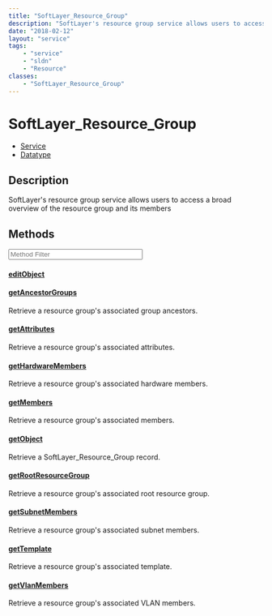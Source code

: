 ```yaml
---
title: "SoftLayer_Resource_Group"
description: "SoftLayer's resource group service allows users to access a broad overview of the resource group and its members"
date: "2018-02-12"
layout: "service"
tags:
    - "service"
    - "sldn"
    - "Resource"
classes:
    - "SoftLayer_Resource_Group"
---
```

# SoftLayer_Resource_Group
<div id='service-datatype'>
    <ul id='sldn-reference-tabs'>
    <li id='service'> <a href='/reference/services/SoftLayer_Resource_Group' >Service</a></li>    <li id='datatype'> <a href='/reference/datatypes/SoftLayer_Resource_Group' >Datatype</a></li>
    </ul>
</div>

## Description


SoftLayer's resource group service allows users to access a broad overview of the resource group and its members 



        
<div id="properties" class="content service-content">

## Methods

<div class="view-filters">
    <div class="clearfix">
        <div class="search-input-box">
            <input placeholder="Method Filter" onkeyup="titleSearch(inputId='edit-combine', divId='method-div', elementClass='method-row')" 
                type="text" id="edit-combine" value="" size="30" maxlength="128" class="form-text">
        </div>
    </div>
</div>

<div id="method-div">

<div class="method-row">

#### [editObject](/reference/services/SoftLayer_Resource_Group/editObject)


</div>

<div class="method-row">

#### [getAncestorGroups](/reference/services/SoftLayer_Resource_Group/getAncestorGroups)
Retrieve a resource group's associated group ancestors.

</div>

<div class="method-row">

#### [getAttributes](/reference/services/SoftLayer_Resource_Group/getAttributes)
Retrieve a resource group's associated attributes.

</div>

<div class="method-row">

#### [getHardwareMembers](/reference/services/SoftLayer_Resource_Group/getHardwareMembers)
Retrieve a resource group's associated hardware members.

</div>

<div class="method-row">

#### [getMembers](/reference/services/SoftLayer_Resource_Group/getMembers)
Retrieve a resource group's associated members.

</div>

<div class="method-row">

#### [getObject](/reference/services/SoftLayer_Resource_Group/getObject)
Retrieve a SoftLayer_Resource_Group record.

</div>

<div class="method-row">

#### [getRootResourceGroup](/reference/services/SoftLayer_Resource_Group/getRootResourceGroup)
Retrieve a resource group's associated root resource group.

</div>

<div class="method-row">

#### [getSubnetMembers](/reference/services/SoftLayer_Resource_Group/getSubnetMembers)
Retrieve a resource group's associated subnet members.

</div>

<div class="method-row">

#### [getTemplate](/reference/services/SoftLayer_Resource_Group/getTemplate)
Retrieve a resource group's associated template.

</div>

<div class="method-row">

#### [getVlanMembers](/reference/services/SoftLayer_Resource_Group/getVlanMembers)
Retrieve a resource group's associated VLAN members.

</div>
</div>

</div>

